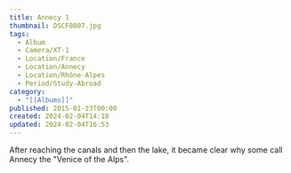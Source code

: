 ```yaml
---
title: Annecy 1
thumbnail: DSCF8007.jpg
tags:
  - Album
  - Camera/XT-1
  - Location/France
  - Location/Annecy
  - Location/Rhône-Alpes
  - Period/Study-Abroad
category:
  - "[[Albums]]"
published: 2015-01-23T00:00
created: 2024-02-04T14:18
updated: 2024-02-04T16:53
---
```

After reaching the canals and then the lake, it became clear why some call Annecy the "Venice of the Alps".

